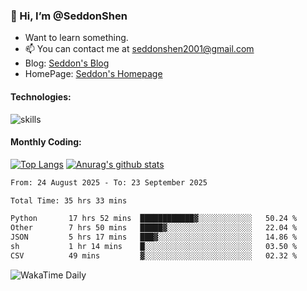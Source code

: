 ### 👋 Hi, I’m @SeddonShen
- Want to learn something.
- 📫 You can contact me at seddonshen2001@gmail.com
- Blog: [Seddon's Blog](https://seddonshen.github.io/)
- HomePage: [Seddon's Homepage](https://seddonshen.github.io/)

#### Technologies:

![skills](https://skillicons.dev/icons?i=scala,js,html,css,bootstrap,jquery,c,cpp,cloudflare,django,docker,flask,git,github,githubactions,linux,latex,mysql,nodejs,ps,php,pr,py,raspberrypi,redis,unreal,v,vscode,vue,bash)

#### Monthly Coding:
[![Top Langs](https://github-readme-stats.vercel.app/api/top-langs?username=seddonshen&show_icons=true&locale=en&layout=compact&hide=html&langs_count=8)](https://github.com/SeddonShen/)
[![Anurag's github stats](https://github-readme-stats.vercel.app/api?username=SeddonShen&count_private=true&show_icons=true)](https://github.com/anuraghazra/github-readme-stats)
<!--START_SECTION:waka-->

```txt
From: 24 August 2025 - To: 23 September 2025

Total Time: 35 hrs 33 mins

Python       17 hrs 52 mins  ████████████▓░░░░░░░░░░░░   50.24 %
Other        7 hrs 50 mins   █████▓░░░░░░░░░░░░░░░░░░░   22.04 %
JSON         5 hrs 17 mins   ███▓░░░░░░░░░░░░░░░░░░░░░   14.86 %
sh           1 hr 14 mins    █░░░░░░░░░░░░░░░░░░░░░░░░   03.50 %
CSV          49 mins         ▓░░░░░░░░░░░░░░░░░░░░░░░░   02.32 %
```

<!--END_SECTION:waka-->

![WakaTime Daily](https://wakatime.com/share/@seddon2001/61a7e342-5f12-4fea-bf92-1fac161e97d6.svg)
<!---
SeddonShen/SeddonShen is a ✨ special ✨ repository because its `README.md` (this file) appears on your GitHub profile.
You can click the Preview link to take a look at your changes.
--->
